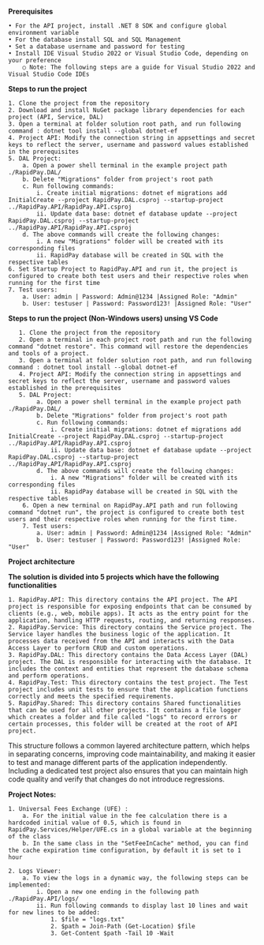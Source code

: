 **Prerequisites**

    • For the API project, install .NET 8 SDK and configure global environment variable
    • For the database install SQL and SQL Management
    • Set a database username and password for testing
    • Install IDE Visual Studio 2022 or Visual Studio Code, depending on your preference
        ○ Note: The following steps are a guide for Visual Studio 2022 and Visual Studio Code IDEs

**Steps to run the project**

    1. Clone the project from the repository
    2. Download and install NuGet package library dependencies for each project (API, Service, DAL)
    3. Open a terminal at folder solution root path, and run following command : dotnet tool install --global dotnet-ef
    4. Project API: Modify the connection string in appsettings and secret keys to reflect the server, username and password values ​​established in the prerequisites
    5. DAL Project:
        a. Open a power shell terminal in the example project path ./RapidPay.DAL/
        b. Delete "Migrations" folder from project's root path
        c. Run following commands:
            i. Create initial migrations: dotnet ef migrations add InitialCreate --project RapidPay.DAL.csproj --startup-project ../RapidPay.API/RapidPay.API.csproj
            ii. Update data base: dotnet ef database update --project RapidPay.DAL.csproj --startup-project ../RapidPay.API/RapidPay.API.csproj
        d. The above commands will create the following changes:
            i. A new "Migrations" folder will be created with its corresponding files
            ii. RapidPay database will be created in SQL with the respective tables
    6. Set Startup Project to RapidPay.API and run it, the project is configured to create both test users and their respective roles when running for the first time
    7. Test users:
        a. User: admin | Password: Admin@1234 |Assigned Role: "Admin"
        b. User: testuser | Password: Password123! |Assigned Role: "User"
		
**Steps to run the project (Non-Windows users) unsing VS Code**

	   1. Clone the project from the repository
	   2. Open a terminal in each project root path and run the following command "dotnet restore". This command will restore the dependencies and tools of a project.
	   3. Open a terminal at folder solution root path, and run following command : dotnet tool install --global dotnet-ef
	   4. Project API: Modify the connection string in appsettings and secret keys to reflect the server, username and password values ​​established in the prerequisites
	   5. DAL Project:
	        a. Open a power shell terminal in the example project path ./RapidPay.DAL/
	        b. Delete "Migrations" folder from project's root path
	        c. Run following commands:
	            i. Create initial migrations: dotnet ef migrations add InitialCreate --project RapidPay.DAL.csproj --startup-project ../RapidPay.API/RapidPay.API.csproj
	            ii. Update data base: dotnet ef database update --project RapidPay.DAL.csproj --startup-project ../RapidPay.API/RapidPay.API.csproj
	        d. The above commands will create the following changes:
	            i. A new "Migrations" folder will be created with its corresponding files
	            ii. RapidPay database will be created in SQL with the respective tables
	    6. Open a new terminal on RapidPay.API path and run following command "dotnet run", the project is configured to create both test users and their respective roles when running for the first time.
	    7. Test users:
			a. User: admin | Password: Admin@1234 |Assigned Role: "Admin"
			b. User: testuser | Password: Password123! |Assigned Role: "User"


**Project architecture**

**The solution is divided into 5 projects which have the following functionalities**

	1. RapidPay.API: This directory contains the API project. The API project is responsible for exposing endpoints that can be consumed by clients (e.g., web, mobile apps). It acts as the entry point for the application, handling HTTP requests, routing, and returning responses.
	2. RapidPay.Service: This directory contains the Service project. The Service layer handles the business logic of the application. It processes data received from the API and interacts with the Data Access Layer to perform CRUD and custom operations.
	3. RapidPay.DAL: This directory contains the Data Access Layer (DAL) project. The DAL is responsible for interacting with the database. It includes the context and entities that represent the database schema and perform operations.
	4. RapidPay.Test: This directory contains the test project. The Test project includes unit tests to ensure that the application functions correctly and meets the specified requirements.
	5. RapidPay.Shared: This directory contains Shared functionalities that can be used for all other projects. It contains a file logger which creates a folder and file called "logs" to record errors or certain processes, this folder will be created at the root of API project.

This structure follows a common layered architecture pattern, which helps in separating concerns, improving code maintainability, and making it easier to test and manage different parts of the application independently. Including a dedicated test project also ensures that you can maintain high code quality and verify that changes do not introduce regressions.


**Project Notes:**

	1. Universal Fees Exchange (UFE) :
		a. For the initial value in the fee calculation there is a hardcoded initial value of 0.5, which is found in RapidPay.Services/Helper/UFE.cs in a global variable at the beginning of the class
		b. In the same class in the "SetFeeInCache" method, you can find the cache expiration time configuration, by default it is set to 1 hour
	
	2. Logs Viewer:
		a. To view the logs in a dynamic way, the following steps can be implemented:
			i. Open a new one ending in the following path ./RapidPay.API/logs/
			ii. Run following commands to display last 10 lines and wait for new lines to be added:
				1. $file = "logs.txt" 
				2. $path = Join-Path (Get-Location) $file
				3. Get-Content $path -Tail 10 -Wait
		
